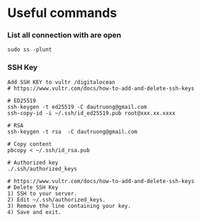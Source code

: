 # Useful commands

### List all connection with are open

```text
sudo ss -plunt
```

### SSH Key

```text
Add SSH KEY to vultr /digitalocean
# https://www.vultr.com/docs/how-to-add-and-delete-ssh-keys

# ED25519 
ssh-keygen -t ed25519 -C dautruong@gmail.com
ssh-copy-id -i ~/.ssh/id_ed25519.pub root@xxx.xx.xxxx

# RSA
ssh-keygen -t rsa  -C dautruong@gmail.com

# Copy content
pbcopy < ~/.ssh/id_rsa.pub
 
# Authorized key
./.ssh/authorized_keys

# https://www.vultr.com/docs/how-to-add-and-delete-ssh-keys
# Delete SSH Key
1) SSH to your server.
2) Edit ~/.ssh/authorized_keys.
3) Remove the line containing your key.
4) Save and exit.
```



